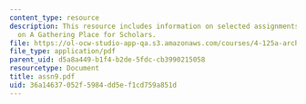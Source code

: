 ```yaml
---
content_type: resource
description: This resource includes information on selected assignments from the class
  on A Gathering Place for Scholars.
file: https://ol-ocw-studio-app-qa.s3.amazonaws.com/courses/4-125a-architecture-studio-building-in-landscapes-fall-2005/36a14637052f5984dd5ef1cd759a851d_assn9.pdf
file_type: application/pdf
parent_uid: d5a8a449-b1f4-b2de-5fdc-cb3990215058
resourcetype: Document
title: assn9.pdf
uid: 36a14637-052f-5984-dd5e-f1cd759a851d
---
```

